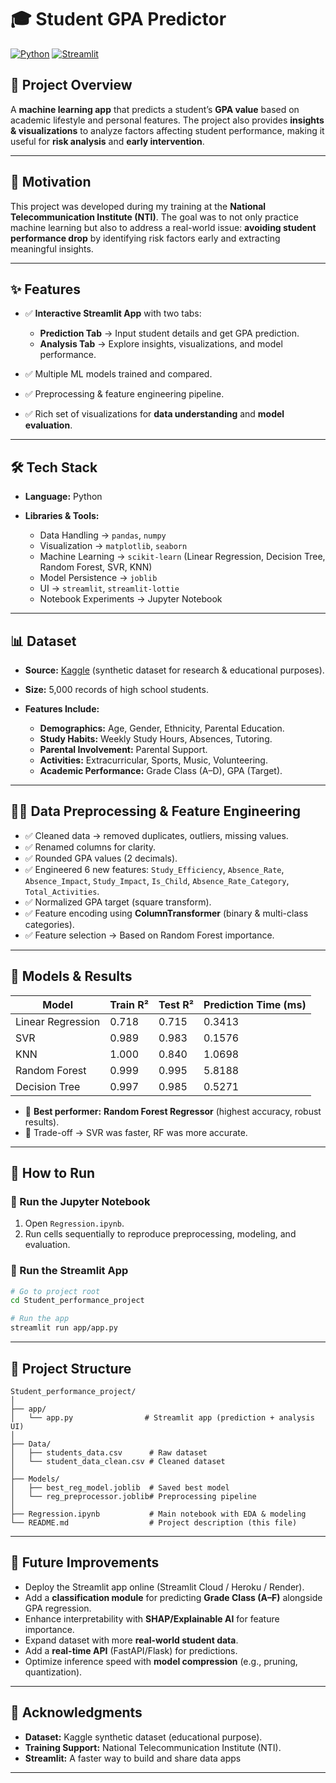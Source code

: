 # 🎓 Student GPA Predictor

[![Python](https://img.shields.io/badge/Python-3.11%2B-blue)](https://www.python.org/)
[![Streamlit](https://img.shields.io/badge/Streamlit-App-red)](https://streamlit.io/)

## 📌 Project Overview

A **machine learning app** that predicts a student’s **GPA value** based on academic lifestyle and personal features.
The project also provides **insights & visualizations** to analyze factors affecting student performance, making it useful for **risk analysis** and **early intervention**.

---

## 🏫 Motivation

This project was developed during my training at the **National Telecommunication Institute (NTI)**.
The goal was to not only practice machine learning but also to address a real-world issue: **avoiding student performance drop** by identifying risk factors early and extracting meaningful insights.

---

## ✨ Features

* ✅ **Interactive Streamlit App** with two tabs:

  * **Prediction Tab** → Input student details and get GPA prediction.
  * **Analysis Tab** → Explore insights, visualizations, and model performance.
* ✅ Multiple ML models trained and compared.
* ✅ Preprocessing & feature engineering pipeline.
* ✅ Rich set of visualizations for **data understanding** and **model evaluation**.

---

## 🛠️ Tech Stack

* **Language:** Python
* **Libraries & Tools:**

  * Data Handling → `pandas`, `numpy`
  * Visualization → `matplotlib`, `seaborn`
  * Machine Learning → `scikit-learn` (Linear Regression, Decision Tree, Random Forest, SVR, KNN)
  * Model Persistence → `joblib`
  * UI → `streamlit`, `streamlit-lottie`
  * Notebook Experiments → Jupyter Notebook

---

## 📊 Dataset

* **Source:** [Kaggle](https://www.kaggle.com/) (synthetic dataset for research & educational purposes).
* **Size:** 5,000 records of high school students.
* **Features Include:**

  * **Demographics:** Age, Gender, Ethnicity, Parental Education.
  * **Study Habits:** Weekly Study Hours, Absences, Tutoring.
  * **Parental Involvement:** Parental Support.
  * **Activities:** Extracurricular, Sports, Music, Volunteering.
  * **Academic Performance:** Grade Class (A–D), GPA (Target).

---

## 🧑‍💻 Data Preprocessing & Feature Engineering

* ✅ Cleaned data → removed duplicates, outliers, missing values.
* ✅ Renamed columns for clarity.
* ✅ Rounded GPA values (2 decimals).
* ✅ Engineered 6 new features:
    `Study_Efficiency`, `Absence_Rate`, `Absence_Impact`, `Study_Impact`, `Is_Child`, `Absence_Rate_Category`, `Total_Activities`.
* ✅ Normalized GPA target (square transform).
* ✅ Feature encoding using **ColumnTransformer** (binary & multi-class categories).
* ✅ Feature selection → Based on Random Forest importance.

---

## 🤖 Models & Results

| Model             | Train R² | Test R² | Prediction Time (ms) |
| ----------------- | -------- | ------- | -------------------- |
| Linear Regression | 0.718    | 0.715   | 0.3413               |
| SVR               | 0.989    | 0.983   | 0.1576               |
| KNN               | 1.000    | 0.840   | 1.0698               |
| Random Forest     | 0.999    | 0.995   | 5.8188               |
| Decision Tree     | 0.997    | 0.985   | 0.5271               |

* 📌 **Best performer:** **Random Forest Regressor** (highest accuracy, robust results).
* 📌 Trade-off → SVR was faster, RF was more accurate.

---

## 🚀 How to Run

### 🔹 Run the Jupyter Notebook

1. Open `Regression.ipynb`.
2. Run cells sequentially to reproduce preprocessing, modeling, and evaluation.

### 🔹 Run the Streamlit App

```bash
# Go to project root
cd Student_performance_project  

# Run the app
streamlit run app/app.py
```

---

## 📂 Project Structure

```
Student_performance_project/
│
├── app/
│   └── app.py                # Streamlit app (prediction + analysis UI)
│
├── Data/
│   ├── students_data.csv      # Raw dataset
│   └── student_data_clean.csv # Cleaned dataset
│
├── Models/
│   ├── best_reg_model.joblib  # Saved best model
│   └── reg_preprocessor.joblib# Preprocessing pipeline
│
├── Regression.ipynb           # Main notebook with EDA & modeling
└── README.md                  # Project description (this file)
```

---

## 🌱 Future Improvements

*  Deploy the Streamlit app online (Streamlit Cloud / Heroku / Render).
*  Add a **classification module** for predicting **Grade Class (A–F)** alongside GPA regression.
*  Enhance interpretability with **SHAP/Explainable AI** for feature importance.
*  Expand dataset with more **real-world student data**.
*  Add a **real-time API** (FastAPI/Flask) for predictions.
*  Optimize inference speed with **model compression** (e.g., pruning, quantization).

---

## 🙏 Acknowledgments

* **Dataset:** Kaggle synthetic dataset (educational purpose).
* **Training Support:** National Telecommunication Institute (NTI).
* **Streamlit:** A faster way to build and share data apps

---
